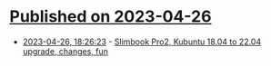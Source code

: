 # [Published on 2023-04-26](index.md)

* [2023-04-26, 18:26:23](https://lobste.rs/s/qjk0bi/slimbook_pro2_kubuntu_18_04_22_04_upgrade) - [Slimbook Pro2, Kubuntu 18.04 to 22.04 upgrade, changes, fun](https://www.dedoimedo.com/computers/slimbook-pro2-upgrade.html)
